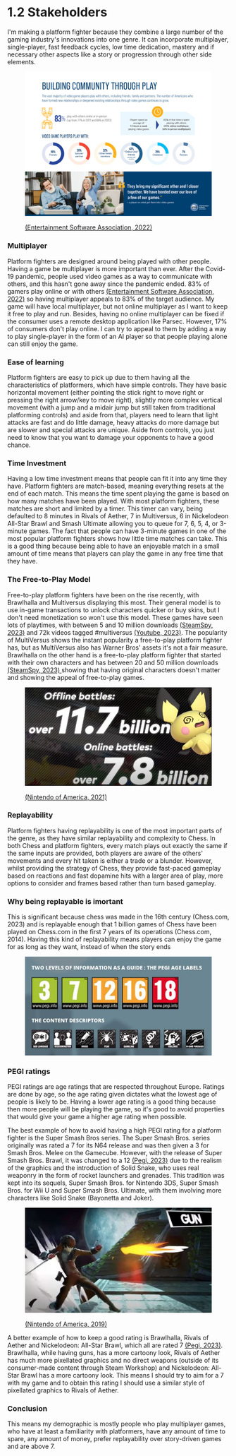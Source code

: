 # 1.2 Stakeholders

I'm making a platform fighter because they combine a large number of the gaming industry's innovations into one genre. It can incorporate multiplayer, single-player, fast feedback cycles, low time dedication, mastery and if necessary other aspects like a story or progression through other side elements.

<figure><img src="../.gitbook/assets/image (2) (1).png" alt=""><figcaption><p><a href="../reference-list.md">(Entertainment Software Association, 2022)</a></p></figcaption></figure>

### Multiplayer

Platform fighters are designed around being played with other people. Having a game be multiplayer is more important than ever. After the Covid-19 pandemic, people used video games as a way to communicate with others, and this hasn't gone away since the pandemic ended. 83% of gamers play online or with others [(Entertainment Software Association, 2022)](../reference-list.md) so having multiplayer appeals to 83% of the target audience. My game will have local multiplayer, but not online multiplayer as I want to keep it free to play and run. Besides, having no online multiplayer can be fixed if the consumer uses a remote desktop application like Parsec. However, 17% of consumers don't play online. I can try to appeal to them by adding a way to play single-player in the form of an AI player so that people playing alone can still enjoy the game.

### Ease of learning

Platform fighters are easy to pick up due to them having all the characteristics of platformers, which have simple controls. They have basic horizontal movement (either pointing the stick right to move right or pressing the right arrow/key to move right), slightly more complex vertical movement (with a jump and a midair jump but still taken from traditional platforming controls) and aside from that, players need to learn that light attacks are fast and do little damage, heavy attacks do more damage but are slower and special attacks are unique. Aside from controls, you just need to know that you want to damage your opponents to have a good chance.

### Time Investment

Having a low time investment means that people can fit it into any time they have. Platform fighters are match-based, meaning everything resets at the end of each match. This means the time spent playing the game is based on how many matches have been played. With most platform fighters, these matches are short and limited by a timer. This timer can vary, being defaulted to 8 minutes in Rivals of Aether, 7 in Multiversus, 6 in Nickelodeon All-Star Brawl and Smash Ultimate allowing you to queue for 7, 6, 5, 4, or 3-minute games. The fact that people can have 3-minute games in one of the most popular platform fighters shows how little time matches can take. This is a good thing because being able to have an enjoyable match in a small amount of time means that players can play the game in any free time that they have.&#x20;

### The Free-to-Play Model

Free-to-play platform fighters have been on the rise recently, with Brawlhalla and Multiversus displaying this most. Their general model is to use in-game transactions to unlock characters quicker or buy skins, but I don't need monetization so won't use this model. These games have seen lots of playtimes, with between 5 and 10 million downloads [(SteamSpy, 2023)](../reference-list.md) and 72k videos tagged #multiversus [(Youtube, 2023)](../reference-list.md). The popularity of MultiVersus shows the instant popularity a free-to-play platform fighter has, but as MultiVersus also has Warner Bros' assets it's not a fair measure. Brawlhalla on the other hand is a free-to-play platform fighter that started with their own characters and has between 20 and 50 million downloads [(SteamSpy, 2023) ](../reference-list.md)showing that having original characters doesn't matter and showing the appeal of free-to-play games.

<figure><img src="../.gitbook/assets/image (1) (1).png" alt=""><figcaption><p><a href="../reference-list.md">(Nintendo of America, 2021)</a></p></figcaption></figure>

### Replayability

Platform fighters having replayability is one of the most important parts of the genre, as they have similar replayability and complexity to Chess. In both Chess and platform fighters, every match plays out exactly the same if the same inputs are provided, both players are aware of the others' movements and every hit taken is either a trade or a blunder. However, whilst providing the strategy of Chess, they provide fast-paced gameplay based on reactions and fast dopamine hits with a larger area of play, more options to consider and frames based rather than turn based gameplay.&#x20;

### Why being replayable is imortant

This is significant because chess was made in the 16th century (Chess.com, 2023) and is replayable enough that 1 billion games of Chess have been played on Chess.com in the first 7 years of its operations (Chess.com, 2014). Having this kind of replayability means players can enjoy the game for as long as they want, instead of when the story ends

<figure><img src="../.gitbook/assets/image (2) (2).png" alt=""><figcaption></figcaption></figure>

### PEGI ratings

PEGI ratings are age ratings that are respected throughout Europe. Ratings are done by age, so the age rating given dictates what the lowest age of people is likely to be. Having a lower age rating is a good thing because then more people will be playing the game, so it's good to avoid properties that would give your game a higher age rating when possible.

The best example of how to avoid having a high PEGI rating for a platform fighter is the Super Smash Bros series. The Super Smash Bros. series originally was rated a 7 for its N64 release and was then given a 3 for Smash Bros. Melee on the Gamecube. However, with the release of Super Smash Bros. Brawl, it was changed to a 12 [(Pegi, 2023)](../reference-list.md) due to the realism of the graphics and the introduction of Solid Snake, who uses real weaponry in the form of rocket launchers and grenades. This tradition was kept into its sequels, Super Smash Bros. for Nintendo 3DS, Super Smash Bros. for Wii U and Super Smash Bros. Ultimate, with them involving more characters like Solid Snake (Bayonetta and Joker).

<figure><img src="../.gitbook/assets/image (8) (1).png" alt=""><figcaption><p><a href="../reference-list.md">(Nintendo of America, 2019)</a></p></figcaption></figure>

A better example of how to keep a good rating is Brawlhalla, Rivals of Aether and Nickelodeon: All-Star Brawl, which all are rated 7 [(Pegi, 2023)](../reference-list.md). Brawlhalla, while having guns, has a more cartoony look, Rivals of Aether has much more pixellated graphics and no direct weapons (outside of its consumer-made content through Steam Workshop) and Nickelodeon: All-Star Brawl has a more cartoony look. This means I should try to aim for a 7 with my game and to obtain this rating I should use a similar style of pixellated graphics to Rivals of Aether.

### Conclusion

This means my demographic is mostly people who play multiplayer games, who have at least a familiarity with platformers, have any amount of time to spare, any amount of money, prefer replayability over story-driven games and are above 7.
